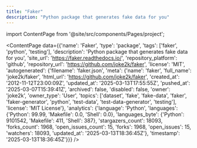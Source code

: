 ```yaml
---
title: "Faker"
description: "Python package that generates fake data for you"
---
```

import ContentPage from '@site/src/components/Pages/project';

<ContentPage
    data={{'name': 'Faker', 'type': 'package', 'tags': ['faker', 'python', 'testing'], 'description': 'Python package that generates fake data for you', 'site_url': 'https://faker.readthedocs.io/', 'repository_platform': 'github', 'repository_url': 'https://github.com/joke2k/faker', 'license': 'MIT', 'autogenerated': {'filename': 'faker.json', 'meta': {'name': 'faker', 'full_name': 'joke2k/faker', 'html_url': 'https://github.com/joke2k/faker', 'created_at': '2012-11-12T23:00:09Z', 'updated_at': '2025-03-13T17:55:55Z', 'pushed_at': '2025-03-07T15:39:41Z', 'archived': false, 'disabled': false, 'owner': 'joke2k', 'owner_type': 'User', 'topics': ['dataset', 'fake', 'fake-data', 'faker', 'faker-generator', 'python', 'test-data', 'test-data-generator', 'testing'], 'license': 'MIT License'}, 'analytics': {'language': 'Python', 'languages': {'Python': 99.99, 'Makefile': 0.0, 'Shell': 0.0}, 'languages_byte': {'Python': 9101542, 'Makefile': 411, 'Shell': 387}, 'stargazers_count': 18093, 'forks_count': 1968, 'open_issues_count': 15, 'forks': 1968, 'open_issues': 15, 'watchers': 18093, 'updated_at': '2025-03-13T18:36:45Z'}, 'timestamp': '2025-03-13T18:36:45Z'}}}
/>
